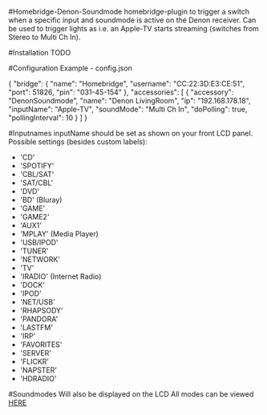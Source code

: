 #Homebridge-Denon-Soundmode
homebridge-plugin to trigger a switch when a specific input and soundmode is active on the Denon receiver.
Can be used to trigger lights as i.e. an Apple-TV starts streaming (switches from Stereo to Multi Ch In).

#Installation
TODO

#Configuration
Example - config.json

  {
    "bridge": {
        "name": "Homebridge",
        "username": "CC:22:3D:E3:CE:51",
        "port": 51826,
        "pin": "031-45-154"
    },
    "accessories": [
      {
        "accessory": "DenonSoundmode",
        "name": "Denon LivingRoom",
        "ip": "192.168.178.18",
        "inputName": "Apple-TV",
        "soundMode": "Multi Ch In",
        "doPolling": true,
        "pollingInterval": 10
      }
    ]
  }

#Inputnames
inputName should be set as shown on your front LCD panel.
Possible settings (besides custom labels):
- 'CD'
- 'SPOTIFY'
- 'CBL/SAT'
- 'SAT/CBL'
- 'DVD'
- 'BD' (Bluray)
- 'GAME'
- 'GAME2'
- 'AUX1'
- 'MPLAY' (Media Player)
- 'USB/IPOD'
- 'TUNER'
- 'NETWORK'
- 'TV'
- 'IRADIO' (Internet Radio)
- 'DOCK'
- 'IPOD'
- 'NET/USB'
- 'RHAPSODY'
- 'PANDORA'
- 'LASTFM'
- 'IRP'
- 'FAVORITES'
- 'SERVER'
- 'FLICKR'
- 'NAPSTER'
- 'HDRADIO'

#Soundmodes
Will also be displayed on the LCD
All modes can be viewed [HERE](http://manuals.denon.com/AVRX1400H/EU/EN/DRDZSYyrtgycpw.php)
